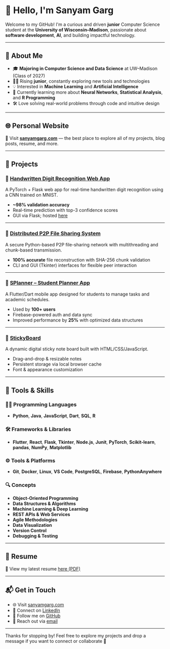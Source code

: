 # 👋 Hello, I'm Sanyam Garg

Welcome to my GitHub! I'm a curious and driven **junior** Computer Science student at the **University of Wisconsin–Madison**, passionate about **software development**, **AI**, and building impactful technology.

---

## 🚀 About Me

- 🎓 **Majoring in Computer Science and Data Science** at UW–Madison (Class of 2027)
- 🧑‍🎓 Rising **junior**, constantly exploring new tools and technologies
- 💡 Interested in **Machine Learning** and **Artificial Intelligence**
- 🌱 Currently learning more about **Neural Networks**, **Statistical Analysis**, and **R Programming**
- 🛠️ Love solving real-world problems through code and intuitive design

---

## 🌐 Personal Website

📌 Visit **[sanyamgarg.com](https://sanyamgarg.com)** — the best place to explore all of my projects, blog posts, resume, and more.

---

## 🧠 Projects

### 🔢 [Handwritten Digit Recognition Web App](https://github.com/Sanyam-G/MNIST-Detection)
A PyTorch + Flask web app for real-time handwritten digit recognition using a CNN trained on MNIST.

- **~98% validation accuracy**
- Real-time prediction with top-3 confidence scores
- GUI via Flask; hosted [here](http://sammy56656.pythonanywhere.com/)

---

### 🔁 [Distributed P2P File Sharing System](https://github.com/Sanyam-G/p2p-filesharing)
A secure Python-based P2P file-sharing network with multithreading and chunk-based transmission.

- **100% accurate** file reconstruction with SHA-256 chunk validation
- CLI and GUI (Tkinter) interfaces for flexible peer interaction

---

### 📱 [SPlanner – Student Planner App](https://github.com/Sanyam-G/SPlanner)
A Flutter/Dart mobile app designed for students to manage tasks and academic schedules.

- Used by **100+ users**
- Firebase-powered auth and data sync
- Improved performance by **25%** with optimized data structures

---

### 🧷 [StickyBoard](https://github.com/Sanyam-G/StickyBoard)
A dynamic digital sticky note board built with HTML/CSS/JavaScript.

- Drag-and-drop & resizable notes
- Persistent storage via local browser cache
- Font & appearance customization

---

## 🧰 Tools & Skills

### 🧑‍💻 Programming Languages
- **Python**, **Java**, **JavaScript**, **Dart**, **SQL**, **R**

### 🛠️ Frameworks & Libraries
- **Flutter**, **React**, **Flask**, **Tkinter**, **Node.js**, **Junit**, **PyTorch**, **Scikit-learn**, **pandas**, **NumPy**, **Matplotlib**

### ⚙️ Tools & Platforms
- **Git**, **Docker**, **Linux**, **VS Code**, **PostgreSQL**, **Firebase**, **PythonAnywhere**

### 🔍 Concepts
- **Object-Oriented Programming**
- **Data Structures & Algorithms**
- **Machine Learning & Deep Learning**
- **REST APIs & Web Services**
- **Agile Methodologies**
- **Data Visualization**
- **Version Control**
- **Debugging & Testing**

---

## 📄 Resume

📎 View my latest resume [here (PDF)](https://github.com/Sanyam-G/Sanyam-G/blob/main/Resume.pdf)

---

## 📬 Get in Touch

- 🌐 Visit [sanyamgarg.com](https://sanyamgarg.com)
- 💼 Connect on [LinkedIn](https://www.linkedin.com/in/Sanyam-G)
- 🌟 Follow me on [GitHub](https://github.com/Sanyam-G)
- 📧 Reach out via [email](mailto:sanyamg@icloud.com)

---

Thanks for stopping by! Feel free to explore my projects and drop a message if you want to connect or collaborate 🚀
